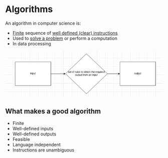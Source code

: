# Algorithms

An algorithm in computer science is:

- <u>Finite</u> sequence of <u>well defined (clear) instructions</u>
- Used to <u>solve a problem</u> or perform a computation
- In data processing

![Algorithm](algorithms/algorithm.png)

## What makes a good algorithm

- Finite
- Well-defined inputs
- Well-defined outputs
- Feasible
- Language independent
- Instructions are unambiguous